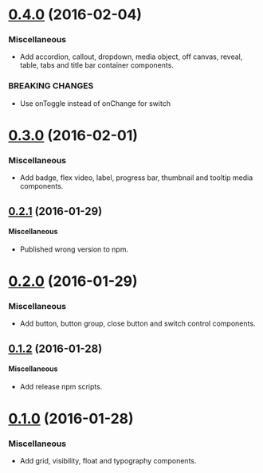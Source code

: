 <a name="0.4.0"></a>
# [0.4.0](https://github.com/aruberto/react-foundation-components/compare/0.4.0...v0.4.0) (2016-02-04)


### Miscellaneous

* Add accordion, callout, dropdown, media object, off canvas, reveal, table, tabs and title bar container components.


### BREAKING CHANGES

* Use onToggle instead of onChange for switch


<a name="0.3.0"></a>
# [0.3.0](https://github.com/aruberto/react-foundation-components/compare/0.3.0...v0.3.0) (2016-02-01)


### Miscellaneous

* Add badge, flex video, label, progress bar, thumbnail and tooltip media components.


<a name="0.2.1"></a>
## [0.2.1](https://github.com/aruberto/react-foundation-components/compare/0.2.1...v0.2.1) (2016-01-29)


#### Miscellaneous

* Published wrong version to npm.


<a name="0.2.0"></a>
# [0.2.0](https://github.com/aruberto/react-foundation-components/compare/0.2.0...v0.2.0) (2016-01-29)


### Miscellaneous

* Add button, button group, close button and switch control components.


<a name="0.1.2"></a>
## [0.1.2](https://github.com/aruberto/react-foundation-components/compare/0.1.2...v0.1.2) (2016-01-28)


#### Miscellaneous

* Add release npm scripts.


<a name="0.1.0"></a>
# [0.1.0](https://github.com/aruberto/react-foundation-components/compare/v0.1.0...v0.1.0) (2016-01-28)


### Miscellaneous

* Add grid, visibility, float and typography components.
